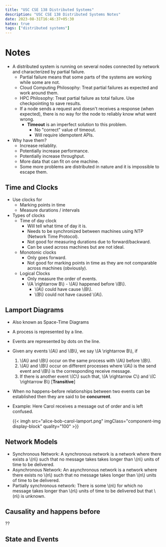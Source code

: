 ```yaml
---
title: "USC CSE 138 Distributed Systems"
description: "USC CSE 138 Distributed Systems Notes"
date: 2023-08-31T16:46:37+05:30
katex: true
tags: ["distributed systems"]
---
```


# Notes

- A distributed system is running on several nodes connected by network and characterized by partial failure.
    - Partial failure means that some parts of the systems are working while some are not.
    - Cloud Computing Philosophy: Treat partial failures as expected and work around them.
    - HPC Philosophy: Treat partial failure as total failure. Use checkpointing to save results.
    - If a node sends a request and doesn't receives a response (when expected), there is no way for the node
    to reliably know what went wrong.
        - **Timeout** is an imperfect solution to this problem.
            - No "correct" value of timeout.
            - Will require idempotent APIs.
- Why have them?
    - Increase reliablity.
    - Potentially increase performance.
    - Potentially increase throughput.
    - More data that can fit on one machine.
    - Some more problems are distributed in nature and it is impossible to escape them.

## Time and Clocks
- Use clocks for
    - Marking points in time
    - Measure durations / intervals
- Types of clocks
    - Time of day clock
        - Will tell what time of day it is.
        - Needs to be synchronized between machines using NTP (Network Time Protocol).
        - Not good for measuring durations due to forward/backward.
        - Can be used across machines but are not ideal.
    - Monotonic clocks
        - Only goes forward.
        - Not good for marking points in time as they are not comparable across machines (obviously).
    - Logical Clocks
        - Only measure the order of events.
        - \\(A \rightarrow B\\) - \\(A\\) happened before \\(B\\).
            - \\(A\\) could have cause \\(B\\).
            - \\(B\\) could not have caused \\(A\\).

## Lamport Diagrams
- Also known as Space-Time Diagrams
- A process is represented by a line.
- Events are represented by dots on the line.
- Given any events \\(A\\) and \\(B\\), we say \\(A \rightarrow B\\), if
    1. \\(A\\) and \\(B\\) occur on the same process with \\(A\\) before \\(B\\).
    2. \\(A\\) and \\(B\\) occur on different processes where \\(A\\) is the send event and \\(B\\) is the corresponding
    receive message.
    3. If there is another event \\(C\\) such that, \\(A \rightarrow C\\) and \\(C \rightarrow B\\) [**Transitive**]
- When no happens-before relationships between two events can be established then they are said to be **concurrent**.
- Example: Here Carol receives a message out of order and is left confused.

   {{< imgh src="alice-bob-carol-lamport.png" imgClass="component-img display-block" quality="100" >}}

## Network Models
- Synchronous Network: A synchronous network is a network where there exists a \\(n\\) such that no message takes takes longer 
than \\(n\\) units of time to be delivered.
- Asynchronous Network: An asynchronous network is a network where there exists no \\(n\\) such that no message takes
longer than \\(n\\) units of time to be delivered.
- Partially synchronous network: There is some \\(n\\) for which no message takes longer than \\(n\\) units of time to be delivered
but that \\(n\\) is unknown.

## Causality and happens before
??

## State and Events

